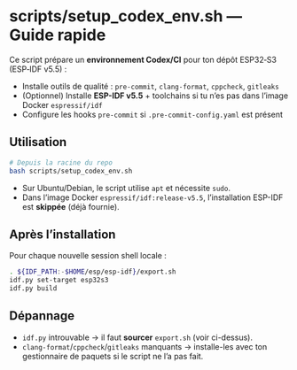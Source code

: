 # scripts/setup_codex_env.sh — Guide rapide

Ce script prépare un **environnement Codex/CI** pour ton dépôt ESP32‑S3 (ESP‑IDF v5.5) :

- Installe outils de qualité : `pre-commit`, `clang-format`, `cppcheck`, `gitleaks`  
- (Optionnel) Installe **ESP-IDF v5.5** + toolchains si tu n’es pas dans l’image Docker `espressif/idf`  
- Configure les hooks `pre-commit` si `.pre-commit-config.yaml` est présent  

## Utilisation

```bash
# Depuis la racine du repo
bash scripts/setup_codex_env.sh
```

- Sur Ubuntu/Debian, le script utilise `apt` et nécessite `sudo`.  
- Dans l’image Docker `espressif/idf:release-v5.5`, l’installation ESP-IDF est **skippée** (déjà fournie).

## Après l’installation

Pour chaque nouvelle session shell locale :

```bash
. ${IDF_PATH:-$HOME/esp/esp-idf}/export.sh
idf.py set-target esp32s3
idf.py build
```

## Dépannage

- `idf.py` introuvable → il faut **sourcer** `export.sh` (voir ci-dessus).  
- `clang-format`/`cppcheck`/`gitleaks` manquants → installe-les avec ton gestionnaire de paquets si le script ne l’a pas fait.
